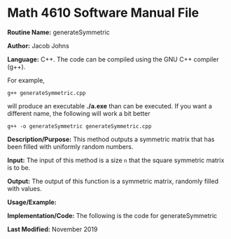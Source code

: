 # Math 4610 Software Manual File

**Routine Name:** generateSymmetric

**Author:** Jacob Johns

**Language:** C++. The code can be compiled using the GNU C++ compiler (g++).

For example,

    g++ generateSymmetric.cpp

will produce an executable **./a.exe** than can be executed. If you want a different name, the following will work a bit
better

    g++ -o generateSymmetric generateSymmetric.cpp

**Description/Purpose:** This method outputs a symmetric matrix that has been filled with uniformly random numbers.

**Input:** The input of this method is a size `n` that the square symmetric matrix is to be.

**Output:** The output of this function is a symmetric matrix, randomly filled with values.

**Usage/Example:**



**Implementation/Code:** The following is the code for generateSymmetric



**Last Modified:** November 2019
